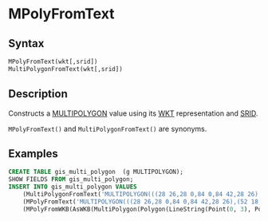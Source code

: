 # MPolyFromText

## Syntax

```sql
MPolyFromText(wkt[,srid])
MultiPolygonFromText(wkt[,srid])
```

## Description

Constructs a [MULTIPOLYGON](/sql-statements-structure/geographic-geometric-features/geometry-constructors/multipolygon/) value using its [WKT](/sql-statements-structure/geographic-geometric-features/wkt/wkt-definition/) representation and [SRID](/kb/en/srid/).

`MPolyFromText()` and `MultiPolygonFromText()` are synonyms.

## Examples

```sql
CREATE TABLE gis_multi_polygon  (g MULTIPOLYGON);
SHOW FIELDS FROM gis_multi_polygon;
INSERT INTO gis_multi_polygon VALUES
    (MultiPolygonFromText('MULTIPOLYGON(((28 26,28 0,84 0,84 42,28 26),(52 18,66 23,73 9,48 6,52 18)),((59 18,67 18,67 13,59 13,59 18)))')),
    (MPolyFromText('MULTIPOLYGON(((28 26,28 0,84 0,84 42,28 26),(52 18,66 23,73 9,48 6,52 18)),((59 18,67 18,67 13,59 13,59 18)))')),
    (MPolyFromWKB(AsWKB(MultiPolygon(Polygon(LineString(Point(0, 3), Point(3, 3), Point(3, 0), Point(0, 3)))))));
```